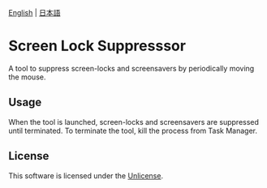 [English](README.md) | [日本語](README.ja.md)

# Screen Lock Suppresssor

A tool to suppress screen-locks and screensavers by periodically moving the mouse.

## Usage

When the tool is launched, screen-locks and screensavers are suppressed until terminated.
To terminate the tool, kill the process from Task Manager.

## License

This software is licensed under the [Unlicense](LICENSE).
